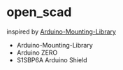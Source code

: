 # open_scad

inspired by [Arduino-Mounting-Library](https://github.com/kellyegan/OpenSCAD-Arduino-Mounting-Library)

+ Arduino-Mounting-Library
+ Arduino ZERO
+ S1SBP6A Arduino Shield

